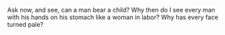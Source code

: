 Ask now, and see, can a man bear a child? Why then do I see every man with his hands on his stomach like a woman in labor? Why has every face turned pale?
